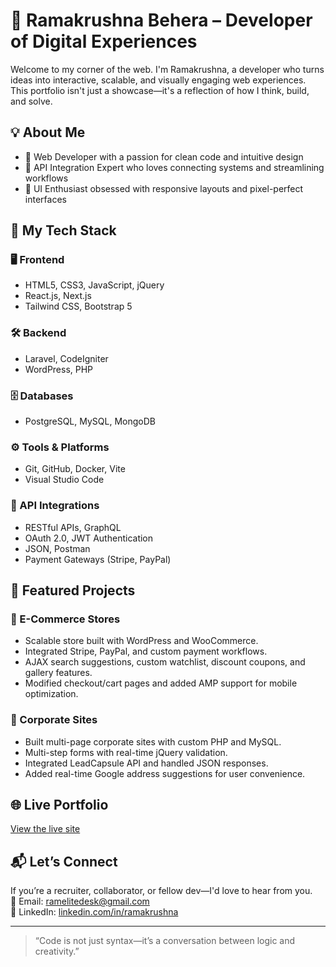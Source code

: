 # 🚀 Ramakrushna Behera – Developer of Digital Experiences

Welcome to my corner of the web. I'm Ramakrushna, a developer who turns ideas into interactive, scalable, and visually engaging web experiences. This portfolio isn't just a showcase—it's a reflection of how I think, build, and solve.

## 💡 About Me
- 🔧 Web Developer with a passion for clean code and intuitive design
- 🔗 API Integration Expert who loves connecting systems and streamlining workflows
- 🎨 UI Enthusiast obsessed with responsive layouts and pixel-perfect interfaces

## 🧰 My Tech Stack

### 🖥️ Frontend
- HTML5, CSS3, JavaScript, jQuery
- React.js, Next.js
- Tailwind CSS, Bootstrap 5

### 🛠️ Backend
- Laravel, CodeIgniter
- WordPress, PHP

### 🗄️ Databases
- PostgreSQL, MySQL, MongoDB

### ⚙️ Tools & Platforms
- Git, GitHub, Docker, Vite
- Visual Studio Code

### 🔌 API Integrations
- RESTful APIs, GraphQL
- OAuth 2.0, JWT Authentication
- JSON, Postman
- Payment Gateways (Stripe, PayPal)

## 📂 Featured Projects
### 🛒 E-Commerce Stores
- Scalable store built with WordPress and WooCommerce.
- Integrated Stripe, PayPal, and custom payment workflows.
- AJAX search suggestions, custom watchlist, discount coupons, and gallery features.
- Modified checkout/cart pages and added AMP support for mobile optimization.

### 🏢 Corporate Sites
- Built multi-page corporate sites with custom PHP and MySQL.
- Multi-step forms with real-time jQuery validation.
- Integrated LeadCapsule API and handled JSON responses.
- Added real-time Google address suggestions for user convenience.

## 🌐 Live Portfolio
[View the live site](https://yourusername.github.io/your-repo-name)

## 📬 Let’s Connect
If you’re a recruiter, collaborator, or fellow dev—I'd love to hear from you.  
📧 Email: ramelitedesk@gmail.com  
🔗 LinkedIn: [linkedin.com/in/ramakrushna](https://www.linkedin.com/in/ramakrushna-behera-1bba59320)

---

> “Code is not just syntax—it’s a conversation between logic and creativity.”
